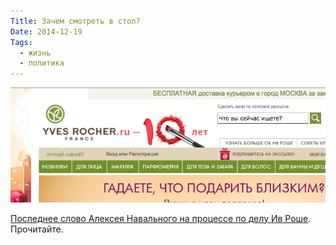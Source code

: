 ```yaml
---
Title: Зачем смотреть в стол?
Date: 2014-12-19
Tags:
  - жизнь
  - политика
---
```


![yvesrocher.png](images/yvesrocher.png)

[Последнее слово Алексея Навального на процессе по делу Ив Роше][1]. Прочитайте.

[1]: http://www.novayagazeta.ru/news/1690318.html